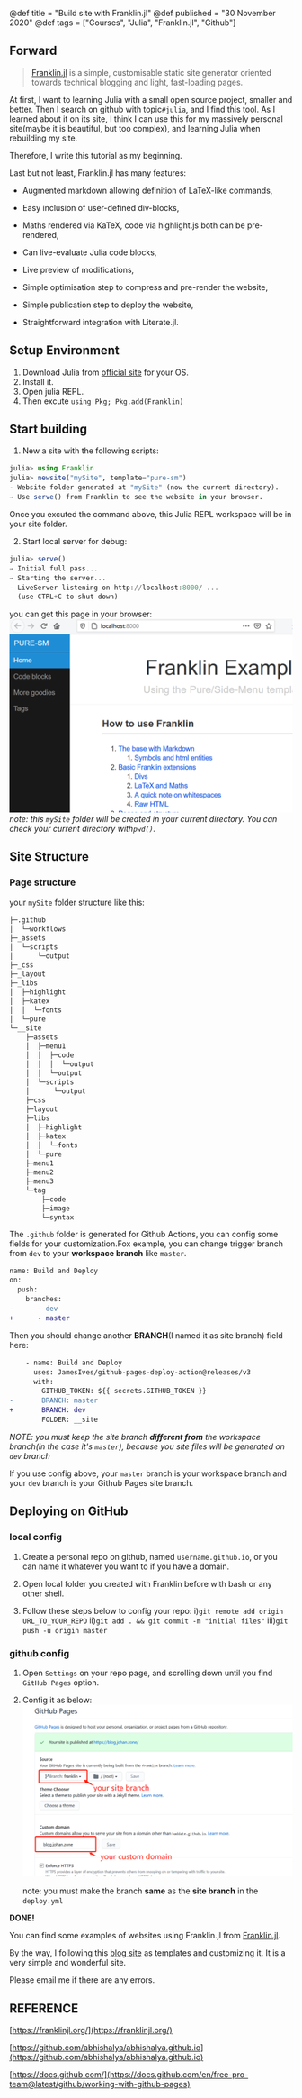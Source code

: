 @def title = "Build site with Franklin.jl"
@def published = "30 November 2020"
@def tags = ["Courses", "Julia", "Franklin.jl", "Github"]

## Forward

>[Franklin.jl](https://franklinjl.org/) is a simple, customisable static site generator oriented towards technical blogging and light, fast-loading pages.

At first, I want to learning Julia with a small open source project, smaller and better. Then I search on github with topic`#julia`, and I find this tool. As I learned about it on its site, I think I can use this for my massively personal site(maybe it is beautiful, but too complex), and learning Julia when rebuilding my site.

Therefore, I write this tutorial as my beginning.

Last but not least, Franklin.jl has many features:

- Augmented markdown allowing definition of LaTeX-like commands,

- Easy inclusion of user-defined div-blocks,

- Maths rendered via KaTeX, code via highlight.js both can be pre-rendered,

- Can live-evaluate Julia code blocks,

- Live preview of modifications,

- Simple optimisation step to compress and pre-render the website,

- Simple publication step to deploy the website,

- Straightforward integration with Literate.jl.

## Setup Environment

1. Download Julia from [official site](https://julialang.org/downloads/) for your OS.
2. Install it.
3. Open julia REPL.
4. Then excute `using Pkg; Pkg.add(Franklin)`

## Start building
1. New a site with the following scripts:
```julia
julia> using Franklin
julia> newsite("mySite", template="pure-sm")
- Website folder generated at "mySite" (now the current directory).
→ Use serve() from Franklin to see the website in your browser.
```
Once you excuted the command above, this Julia REPL workspace will be in your site folder.

2. Start local server for debug:

```julia
julia> serve()
→ Initial full pass...
→ Starting the server...
- LiveServer listening on http://localhost:8000/ ...
  (use CTRL+C to shut down)
```
you can get this page in your browser:
![Franklin Example](/_img/franklin_example_page.png)
*note: this `mySite` folder will be created in your current directory. You can check your current directory with`pwd()`.*

## Site Structure
### Page structure
your `mySite` folder structure like this:

```
├─.github
│  └─workflows
├─_assets
│  └─scripts
│      └─output
├─_css
├─_layout
├─_libs
│  ├─highlight
│  ├─katex
│  │  └─fonts
│  └─pure
└─__site
    ├─assets
    │  ├─menu1
    │  │  ├─code
    │  │  │  └─output
    │  │  └─output
    │  └─scripts
    │      └─output
    ├─css
    ├─layout
    ├─libs
    │  ├─highlight
    │  ├─katex
    │  │  └─fonts
    │  └─pure
    ├─menu1
    ├─menu2
    ├─menu3
    └─tag
        ├─code
        ├─image
        └─syntax
```

The `.github` folder is generated for Github Actions, you can config some fields for your customization.Fox example, you can change trigger branch from `dev` to your __workspace branch__ like `master`.
```diff
name: Build and Deploy
on:
  push:
    branches:
-      - dev
+      - master
```

Then you should change another __BRANCH__(I named it as site branch) field here:
```diff
    - name: Build and Deploy
      uses: JamesIves/github-pages-deploy-action@releases/v3
      with:
        GITHUB_TOKEN: ${{ secrets.GITHUB_TOKEN }}
-       BRANCH: master
+       BRANCH: dev
        FOLDER: __site
```

*NOTE: you must keep the site branch __different from__ the workspace branch(in the case it's `master`), because you site files will be generated on `dev` branch*

If you use config above, your `master` branch is your workspace branch and your `dev` branch is your Github Pages site branch.

## Deploying on GitHub
### local config
1. Create a personal repo on github, named `username.github.io`, or you can name it whatever you want to if you have a domain.

2. Open local folder you created with Franklin before with bash or any other shell.

3. Follow these steps below to config your repo:
i)`git remote add origin URL_TO_YOUR_REPO`
ii)`git add . && git commit -m "initial files"`
iii)`git push -u origin master`

### github config

1. Open `Settings` on your repo page, and scrolling down until you find `GitHub Pages` option.

2. Config it as below:
![Github Pages on Settings](/_img/githubpage.png)

    note: you must make the branch __same__ as the **site branch** in the `deploy.yml`

__DONE!__

You can find some examples of websites using Franklin.jl from [Franklin.jl](https://github.com/tlienart/Franklin.jl).

By the way, I following this [blog site](https://abhishalya.github.io/) as templates and customizing it. It is a very simple and wonderful site.

Please email me if there are any errors.

## REFERENCE

[https://franklinjl.org/](https://franklinjl.org/)

[https://github.com/abhishalya/abhishalya.github.io](https://github.com/abhishalya/abhishalya.github.io)

[https://docs.github.com/](https://docs.github.com/en/free-pro-team@latest/github/working-with-github-pages)
